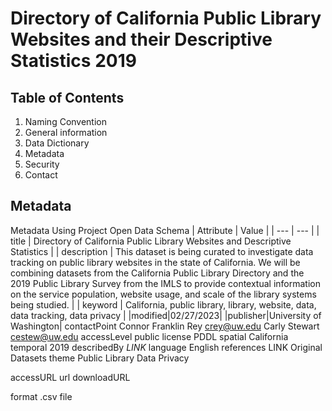 # Directory of California Public Library Websites and their Descriptive Statistics 2019
## Table of Contents

   1. Naming Convention
   2. General information
   3. Data Dictionary
   4. Metadata
   5. Security
   6. Contact

## Metadata
Metadata Using Project Open Data Schema
| Attribute | Value |
| --- | --- |
| title | Directory of California Public Library Websites and Descriptive Statistics |
| description | This dataset is being curated to investigate data tracking on public library websites in the state of California. We will be combining datasets from the California Public Library Directory and the 2019 Public Library Survey from the IMLS to provide contextual information on the service population, website usage, and scale of the library systems being studied. |
| keyword | California, public library, library, website, data, data tracking, data privacy |
|modified|02/27/2023|
|publisher|University of Washington|
contactPoint
Connor Franklin Rey
crey@uw.edu
Carly Stewart
cestew@uw.edu 
accessLevel
public
license
PDDL
spatial
California
temporal
2019
describedBy
*LINK*
language
English
references
LINK Original Datasets
theme
Public Library Data Privacy 


accessURL
url
downloadURL


format
.csv file



